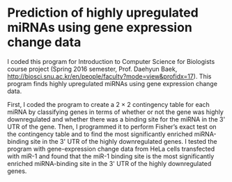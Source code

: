# Prediction of highly upregulated miRNAs using gene expression change data

I coded this program for Introduction to Computer Science for Biologists course project (Spring 2016 semester, Prof. Daehyun Baek, <http://biosci.snu.ac.kr/en/people/faculty?mode=view&profidx=17>). This program finds highly upregulated miRNAs using gene expression change data. 

First, I coded the program to create a 2 × 2 contingency table for each miRNA by classifying genes in terms of whether or not the gene was highly downregulated and whether there was a binding site for the miRNA in the 3' UTR of the gene. Then, I programmed it to perform Fisher’s exact test on the contingency table and to find the most significantly enriched miRNA-binding site in the 3' UTR of the highly downregulated genes. I tested the program with gene-expression change data from HeLa cells transfected with miR-1 and found that the miR-1 binding site is the most significantly enriched miRNA-binding site in the 3' UTR of the highly downregulated genes.
